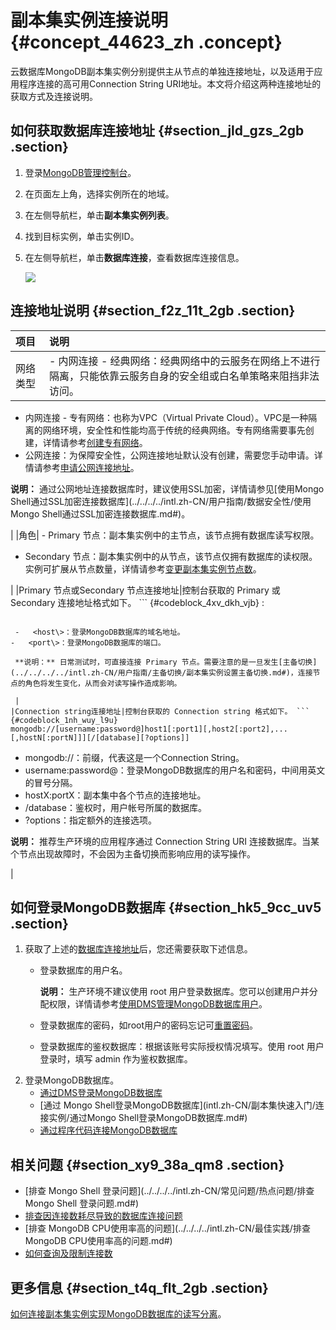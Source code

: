 # 副本集实例连接说明 {#concept_44623_zh .concept}

云数据库MongoDB副本集实例分别提供主从节点的单独连接地址，以及适用于应用程序连接的高可用Connection String URI地址。本文将介绍这两种连接地址的获取方式及连接说明。

## 如何获取数据库连接地址 {#section_jld_gzs_2gb .section}

1.  登录[MongoDB管理控制台](https://mongodb.console.aliyun.com/)。
2.  在页面左上角，选择实例所在的地域。
3.  在左侧导航栏，单击**副本集实例列表**。
4.  找到目标实例，单击实例ID。
5.  在左侧导航栏，单击**数据库连接**，查看数据库连接信息。

    ![](http://static-aliyun-doc.oss-cn-hangzhou.aliyuncs.com/assets/img/6672/156289559713778_zh-CN.png)


## 连接地址说明 {#section_f2z_11t_2gb .section}

|项目|说明|
|:-|:-|
|网络类型| -   内网连接 - 经典网络：经典网络中的云服务在网络上不进行隔离，只能依靠云服务自身的安全组或白名单策略来阻挡非法访问。
-   内网连接 - 专有网络：也称为VPC（Virtual Private Cloud）。VPC是一种隔离的网络环境，安全性和性能均高于传统的经典网络。专有网络需要事先创建，详情请参考[创建专有网络](https://www.alibabacloud.com/help/zh/doc-detail/65402.htm)。
-   公网连接：为保障安全性，公网连接地址默认没有创建，需要您手动申请。详情请参考[申请公网连接地址](intl.zh-CN/副本集快速入门/申请公网连接地址.md#)。

**说明：** 通过公网地址连接数据库时，建议使用SSL加密，详情请参见[使用Mongo Shell通过SSL加密连接数据库](../../../../intl.zh-CN/用户指南/数据安全性/使用Mongo Shell通过SSL加密连接数据库.md#)。


 |
|角色| -   Primary 节点：副本集实例中的主节点，该节点拥有数据库读写权限。
-   Secondary 节点：副本集实例中的从节点，该节点仅拥有数据库的读权限。实例可扩展从节点数量，详情请参考[变更副本集实例节点数](../../../../intl.zh-CN/用户指南/实例管理/变更副本集实例节点数.md#)。

 |
|Primary 节点或Secondary 节点连接地址|控制台获取的 Primary 或 Secondary 连接地址格式如下。 ``` {#codeblock_4xv_dkh_vjb}
<host>:<port>
```

 -   <host\>：登录MongoDB数据库的域名地址。
-   <port\>：登录MongoDB数据库的端口。

 **说明：** 日常测试时，可直接连接 Primary 节点。需要注意的是一旦发生[主备切换](../../../../intl.zh-CN/用户指南/主备切换/副本集实例设置主备切换.md#)，连接节点的角色将发生变化，从而会对读写操作造成影响。

 |
|Connection string连接地址|控制台获取的 Connection string 格式如下。 ``` {#codeblock_1nh_wuy_l9u}
mongodb://[username:password@]host1[:port1][,host2[:port2],...[,hostN[:portN]]][/[database][?options]]
```

 -   mongodb://：前缀，代表这是一个Connection String。
-   username:password@：登录MongoDB数据库的用户名和密码，中间用英文的冒号分隔。
-   hostX:portX：副本集中各个节点的连接地址。
-   /database：鉴权时，用户帐号所属的数据库。
-   ?options：指定额外的连接选项。

 **说明：** 推荐生产环境的应用程序通过 Connection String URI 连接数据库。当某个节点出现故障时，不会因为主备切换而影响应用的读写操作。

 |

## 如何登录MongoDB数据库 {#section_hk5_9cc_uv5 .section}

1.  获取了上述的[数据库连接地址](#section_jld_gzs_2gb)后，您还需要获取下述信息。
    -   登录数据库的用户名。

        **说明：** 生产环境不建议使用 root 用户登录数据库。您可以创建用户并分配权限，详情请参考[使用DMS管理MongoDB数据库用户](../../../../intl.zh-CN/用户指南/账号管理/使用DMS管理MongoDB数据库用户.md#)。

    -   登录数据库的密码，如root用户的密码忘记可[重置密码](intl.zh-CN/副本集快速入门/设置密码.md#)。
    -   登录数据库的鉴权数据库：根据该账号实际授权情况填写。使用 root 用户登录时，填写 admin 作为鉴权数据库。
2.  登录MongoDB数据库。
    -   [通过DMS登录MongoDB数据库](intl.zh-CN/副本集快速入门/连接实例/通过DMS登录MongoDB数据库.md#)
    -   [通过 Mongo Shell登录MongoDB数据库](intl.zh-CN/副本集快速入门/连接实例/通过Mongo Shell登录MongoDB数据库.md#)
    -   [通过程序代码连接MongoDB数据库](intl.zh-CN/副本集快速入门/连接实例/程序代码连接.md#)

## 相关问题 {#section_xy9_38a_qm8 .section}

-   [排查 Mongo Shell 登录问题](../../../../intl.zh-CN/常见问题/热点问题/排查 Mongo Shell 登录问题.md#)
-   [排查因连接数耗尽导致的数据库连接问题](../../../../intl.zh-CN/常见问题/热点问题/排查因连接数耗尽导致的数据库连接问题.md#)
-   [排查 MongoDB CPU使用率高的问题](../../../../intl.zh-CN/最佳实践/排查MongoDB CPU使用率高的问题.md#)
-   [如何查询及限制连接数](../../../../intl.zh-CN/常见问题/热点问题/如何查询及限制连接数.md#)

## 更多信息 {#section_t4q_flt_2gb .section}

 [如何连接副本集实例实现MongoDB数据库的读写分离](../../../../intl.zh-CN/最佳实践/如何连接副本集实例实现读写分离和高可用.md#)。


